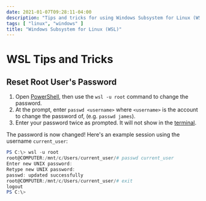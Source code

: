 ```yaml
---
date: 2021-01-07T09:28:11-04:00
description: "Tips and tricks for using Windows Subsystem for Linux (WSL)"
tags: [ "linux", "windows" ]
title: "Windows Subsystem for Linux (WSL)"
---
```


# WSL Tips and Tricks

## Reset Root User's Password

1. Open [PowerShell](powershell.md), then use the `wsl -u root` command to change the password.
2. At the prompt, enter `passwd <username>` where `<username>` is the account to change the password of, (e.g. `passwd james`).
3. Enter your password twice as prompted. It will not show in the [terminal](terminal.md).

The password is now changed! Here's an example session using the username `current_user`:

```powershell
PS C:\> wsl -u root
root@COMPUTER:/mnt/c/Users/current_user/# passwd current_user
Enter new UNIX password:
Retype new UNIX password:
passwd: updated successfully
root@COMPUTER:/mnt/c/Users/current_user/# exit
logout
PS C:\>
```
